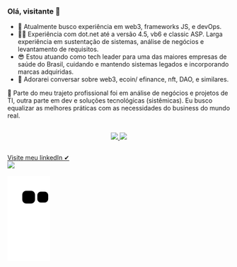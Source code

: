 ### Olá, visitante 👋
  
- 🌱 Atualmente busco experiência em web3, frameworks JS, e devOps.
- 🐱‍👤 Experiência com dot.net até a versão 4.5, vb6 e classic ASP. Larga experiência em sustentação de sistemas, análise de negócios e levantamento de requisitos.
- 😎 Estou atuando como tech leader para uma das maiores empresas de saúde do Brasil, cuidando e mantendo sistemas legados e incorporando marcas adquiridas. 
- 💬 Adorarei conversar sobre web3, ecoin/ efinance, nft, DAO, e similares.

👀 Parte do meu trajeto profissional foi em análise de negócios e projetos de TI, outra parte em dev e soluções tecnológicas (sistêmicas). Eu busco equalizar as melhores práticas com as necessidades do business do mundo real.

 ##
 
<div align="center">
  <a href="https://github.com/clacerda">
  <img height="180em" src="https://github-readme-stats.vercel.app/api?username=clacerda&show_icons=true&theme=dracula&include_all_commits=true&count_private=true"/>
  <img height="180em" src="https://github-readme-stats.vercel.app/api/top-langs/?username=clacerda&layout=compact&langs_count=7&theme=dracula"/>
</div> 
  
  ##
  <div><a href="https://www.linkedin.com/in/claudiovieirajr">Visite meu linkedIn ✔ </a></div>
  <div>
    <a href="https://www.linkedin.com/in/claudiovieirajr" target="_blank"><img src="https://img.shields.io/badge/-LinkedIn-%230077B5?style=for-the-badge&logo=linkedin&logoColor=white" target="_blank"></a>
    
    
    
  ![Snake animation](https://github.com/rafaballerini/rafaballerini/blob/output/github-contribution-grid-snake.svg)
    
  </div>
